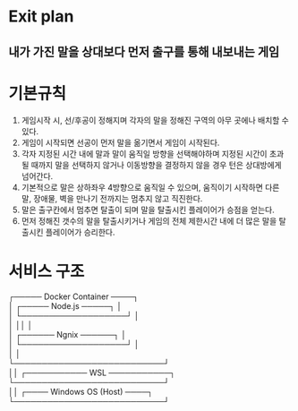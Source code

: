 # Exit plan
## 내가 가진 말을 상대보다 먼저 출구를 통해 내보내는 게임

# 기본규칙
1) 게임시작 시, 선/후공이 정해지며 각자의 말을 정해진 구역의 아무 곳에나 배치할 수 있다. <br>
2) 게임이 시작되면 선공이 먼저 말을 옮기면서 게임이 시작된다. <br>
3) 각자 지정된 시간 내에 말과 말이 움직일 방향을 선택해야하며 지정된 시간이 초과될 때까지 말을 선택하지 않거나 이동방향을 결정하지 않을 경우 턴은 상대방에게 넘어간다. <br>
4) 기본적으로 말은 상하좌우 4방향으로 움직일 수 있으며, 움직이기 시작하면 다른 말, 장애물, 벽을 만나기 전까지는 멈추지 않고 직진한다. <br>
5) 말은 출구칸에서 멈추면 탈출이 되며 말을 탈출시킨 플레이어가 승점을 얻는다. <br>
6) 먼저 정해진 갯수의 말을 탈출시키거나 게임의 전체 제한시간 내에 더 많은 말을 탈출시킨 플레이어가 승리한다. <br>

# 서비스 구조

┌───── Docker Container ────┐ <br>
│   ┌───── Node.js ─────┐   │ <br>
│   └───────────────────┘   │ <br>
│            ││             │ <br>
│   ┌────── Ngnix ──────┐   │ <br>
│   └───────────────────┘   │ <br>
│                           │ <br>
└───────────────────────────┘ <br>
             ││
┌─────────── WSL ───────────┐ <br>
└───────────────────────────┘ <br>
             ││
┌──── Windows OS (Host) ────┐ <br>
└───────────────────────────┘ <br>
